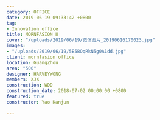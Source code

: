 ```yaml
---
category: OFFICE
date: 2019-06-19 09:33:42 +0800
tag:
- Innovation office
title: MORNFASION Ⅲ
cover: "/uploads/2019/06/19/微信图片_20190616170023.jpg"
images:
- "/uploads/2019/06/19/5E5BQqRkN5g0A1dd.jpg"
client: mornfasion office
location: GuangZhou
area: "500"
designer: HARVEYWONG
members: XJX
construction: WDD
construction_date: 2018-07-02 00:00:00 +0800
featured: true
constructor: Yao Kanjun

---
```

